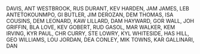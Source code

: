 
DAVIS, ANT
WESTBROOK, RUS
DURANT, KEV
HARDEN, JAM
JAMES, LEB
ANTETOKOUNMPO, GI
BUTLER, JIM
DEROZAN, DEM
THOMAS, ISA
COUSINS, DEM
LEONARD, KAW
LILLARD, DAM
HAYWARD, GOR
WALL, JOH
GRIFFIN, BLA
LOVE, KEV
GOBERT, RUD
GASOL, MAR
WALKER, KEM
IRVING, KYR
PAUL, CHR
CURRY, STE
LOWRY, KYL
WHITESIDE, HAS
HILL, GEO
WILLIAMS, LOU
JORDAN, DEA
CONLEY, MIK
TOWNS, KAR
GALLINARI, DAN
